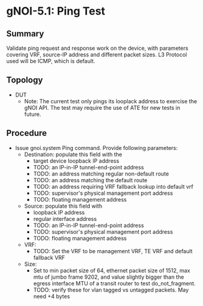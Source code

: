 # gNOI-5.1: Ping Test

## Summary

Validate ping request and response work on the device, with parameters covering
VRF, source-IP address and different packet sizes. L3 Protocol used will be
ICMP, which is default.

## Topology

*   DUT
    *   Note: The current test only pings its looplack address to exercise the
        gNOI API. The test may require the use of ATE for new tests in future.

## Procedure

*   Issue gnoi.system Ping command. Provide following parameters:
    *   Destination: populate this field with the
        *   target device loopback IP address
        *   TODO: an IP-in-IP tunnel-end-point address
        *   TODO: an address matching regular non-default route
        *   TODO: an address matching the default route
        *   TODO: an address requiring VRF fallback lookup into default vrf
        *   TODO: supervisor's physical management port address
        *   TODO: floating management address
    *   Source: populate this field with
        *   loopback IP address
        *   regular interface address
        *   TODO: an IP-in-IP tunnel-end-point address
        *   TODO: supervisor's physical management port address
        *   TODO: floating management address
    *   VRF:
        *   TODO: Set the VRF to be management VRF, TE VRF and default fallback
            VRF
    *   Size:
        *   Set to min packet size of 64, ethernet packet size of 1512, max mtu
            of jumbo frame 9202, and value slightly bigger than the egress
            interface MTU of a transit router to test do_not_fragment.
        *   TODO: verify these for vlan tagged vs untagged packets. May need +4
            bytes
